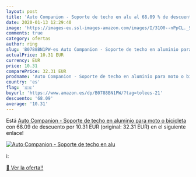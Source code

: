 ```yaml
---
layout: post
title: 'Auto Companion - Soporte de techo en alu al 68.09 % de descuento'
date: 2020-01-13 12:29:40
image: 'https://images-eu.ssl-images-amazon.com/images/I/31O0--nPpCL._SL200_.jpg'
comments: true
category: ofertas
author: ring
slug: 'B0788BN1PW-es Auto Companion - Soporte de techo en aluminio para moto o bicicleta'
actualPrice: 10.31 EUR
currency: EUR
price: 10.31
comparePrice: 32.31 EUR
prodname: 'Auto Companion - Soporte de techo en aluminio para moto o bicicleta'
country: 'es'
flag: '🇪🇸'
buyurl: 'https://www.amazon.es/dp/B0788BN1PW/?tag=tolees-21'
descuento: '68.09'
average: '10.31'
---
```


Está [Auto Companion - Soporte de techo en aluminio para moto o bicicleta](https://www.amazon.es/dp/B0788BN1PW/?tag=tolees-21) con 68.09 de descuento por 10.31 EUR (original: 32.31 EUR) en el siguiente enlace!

[![Auto Companion - Soporte de techo en alu](https://images-eu.ssl-images-amazon.com/images/I/31O0--nPpCL._SL200_.jpg)](https://www.amazon.es/dp/B0788BN1PW/?tag=tolees-21)

ℹ️:


[🛒 Ver la oferta!!](https://www.amazon.es/dp/B0788BN1PW/?tag=tolees-21)
